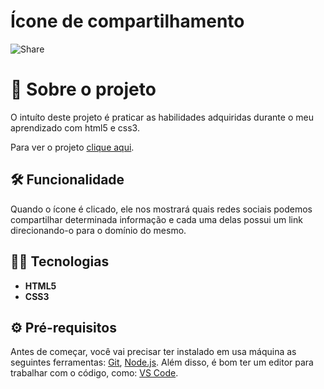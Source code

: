 # Ícone de compartilhamento


![Share](https://user-images.githubusercontent.com/87915108/150835436-35d2f7d7-e20e-4b22-bd64-98b9f9126863.gif)


# :triangular_ruler: Sobre o projeto

O intuíto deste projeto é praticar as habilidades adquiridas durante o meu aprendizado com html5 e css3.

Para ver o projeto [clique aqui](https://pablosilva23.github.io/share/).

## :hammer_and_wrench: Funcionalidade

Quando o ícone é clicado, ele nos mostrará quais redes sociais podemos compartilhar determinada informação e cada uma delas possui um link direcionando-o para o domínio do mesmo.

## :man_technologist: Tecnologias

* **HTML5**
* **CSS3**

## :gear: Pré-requisitos

Antes de começar, você vai precisar ter instalado em usa máquina as seguintes ferramentas: [Git](https://git-scm.com/), [Node.js](https://nodejs.org/en/). Além disso, é bom ter um editor para trabalhar com o código, como: [VS Code](https://code.visualstudio.com/).
